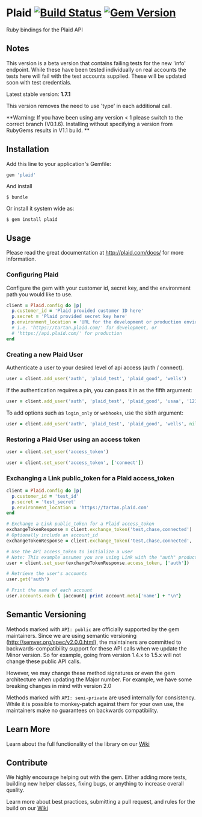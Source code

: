 # Plaid [![Build Status](https://travis-ci.org/plaid/plaid-ruby.svg?branch=release_v_1.0.0)](https://travis-ci.org/plaid/plaid-ruby) [![Gem Version](https://badge.fury.io/rb/plaid.svg)](http://badge.fury.io/rb/plaid)

Ruby bindings for the Plaid API

## Notes

This version is a beta version that contains failing tests for the new 'info' endpoint. While these have been tested individually on real accounts the tests here will fail with the test accounts supplied. These will be updated soon with test credentials.

Latest stable version: **1.7.1**

This version removes the need to use 'type' in each additional call.

**Warning: If you have been using any version < 1 please switch to the correct branch (V0.1.6). Installing without specifying a version from RubyGems results in V1.1 build. **

## Installation

Add this line to your application's Gemfile:

```ruby
gem 'plaid'
```

And install

    $ bundle

Or install it system wide as:

    $ gem install plaid

## Usage

Please read the great documentation at http://plaid.com/docs/ for more information.

### Configuring Plaid
Configure the gem with your customer id, secret key, and the environment path you would like to use.

```ruby
client = Plaid.config do |p|
  p.customer_id = 'Plaid provided customer ID here'
  p.secret = 'Plaid provided secret key here'
  p.environment_location = 'URL for the development or production environment'
  # i.e. 'https://tartan.plaid.com/' for development, or
  # 'https://api.plaid.com/' for production
end
```

### Creating a new Plaid User
Authenticate a user to your desired level of api access (auth / connect).

```ruby
user = client.add_user('auth', 'plaid_test', 'plaid_good', 'wells')
```

If the authentication requires a pin, you can pass it in as the fifth argument:

```ruby
user = client.add_user('auth', 'plaid_test', 'plaid_good', 'usaa', '1234')
```

To add options such as `login_only` or `webhooks`, use the sixth argument:

```ruby
user = client.add_user('auth', 'plaid_test', 'plaid_good', 'wells', nil, { login_only: true, webhooks: 'https://example.org/callbacks/plaid')
```

### Restoring a Plaid User using an access token

```ruby
user = client.set_user('access_token')
```

```ruby
user = client.set_user('access_token', ['connect'])
```

### Exchanging a Link public_token for a Plaid access_token

```ruby
client = Plaid.config do |p|
  p.customer_id = 'test_id'
  p.secret = 'test_secret'
  p.environment_location = 'https://tartan.plaid.com'
end

# Exchange a Link public_token for a Plaid access_token
exchangeTokenResponse = client.exchange_token('test,chase,connected')
# Optionally include an account_id
exchangeTokenResponse = client.exchange_token('test,chase,connected', 'account_id')

# Use the API access_token to initialize a user
# Note: This example assumes you are using Link with the "auth" product
user = client.set_user(exchangeTokenResponse.access_token, ['auth'])

# Retrieve the user's accounts
user.get('auth')

# Print the name of each account
user.accounts.each { |account| print account.meta['name'] + "\n"}
```

## Semantic Versioning

Methods marked with `API: public` are officially supported by the gem maintainers. Since
we are using semantic versioning (http://semver.org/spec/v2.0.0.html), the maintainers are
committed to backwards-compatibility support for these API calls when we update the Minor
version. So for example, going from version 1.4.x to 1.5.x will not change these public
API calls.

However, we may change these method signatures or even the gem architecture when updating
the Major number. For example, we have some breaking changes in mind with version 2.0

Methods marked with `API: semi-private` are used internally for consistency. While it is
possible to monkey-patch against them for your own use, the maintainers make no guarantees
on backwards compatibility.

## Learn More

Learn about the full functionality of the library on our [Wiki](https://github.com/plaid/plaid-ruby/wiki)

## Contribute

We highly encourage helping out with the gem. Either adding more tests, building new helper classes, fixing bugs, or anything to increase overall quality.

Learn more about best practices, submitting a pull request, and rules for the build on our [Wiki](https://github.com/plaid/plaid-ruby/wiki/Contribute!)
